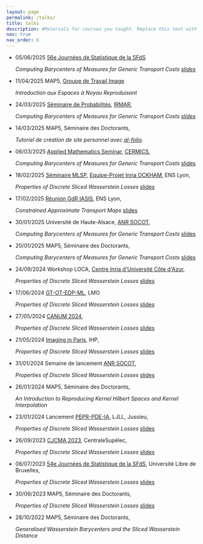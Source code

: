 ```yaml
---
layout: page
permalink: /talks/
title: talks
description: #Materials for courses you taught. Replace this text with your description.
nav: true
nav_order: 6
---
```


- 05/06/2025 [56e Journées de Statistique de la
  SFdS](https://jds2025.sciencesconf.org/?lang=fr)

  *Computing Barycenters of
  Measures for Generic Transport Costs
  [slides](https://eloitanguy.github.io/assets/pdf/ot_bar_slides_15min.pdf)*

- 11/04/2025 MAP5, [Groupe de Travail
  Image](https://map5.mi.parisdescartes.fr/evenements/groupe-de-travail-image/)

  *Introduction aux Espaces à Noyau Reproduisant*

- 24/03/2025 [Séminaire de Probabilités](https://irmar.univ-rennes.fr/seminars?f%5B0%5D=seminar_type%3A238),
  [IRMAR](https://irmar.univ-rennes.fr/),

  *Computing Barycenters of
  Measures for Generic Transport Costs
  [slides](https://eloitanguy.github.io/assets/pdf/ot_bar_slides.pdf)*

- 14/03/2025 MAP5, Séminaire des Doctorants,

  *Tutoriel de création de site personnel avec [al-folio](https://github.com/alshedivat/al-folio).*

- 06/03/2025 [Applied Mathematics
  Seminar](https://cermics-lab.enpc.fr/seminaires/seminaire-du-laboratoire/),
  [CERMICS](https://cermics-lab.enpc.fr/),
  
  *Computing Barycenters of
  Measures for Generic Transport Costs*
  [slides](https://eloitanguy.github.io/assets/pdf/ot_bar_slides.pdf)

- 18/02/2025 [Séminaire
  MLSP](https://www.ens-lyon.fr/PHYSIQUE/seminars/machine-learning-and-signal-processing),
  [Equipe-Projet Inria OCKHAM](https://team.inria.fr/ockham/), ENS Lyon, 
  
  *Properties of Discrete Sliced Wasserstein Losses*
  [slides](https://eloitanguy.github.io/assets/pdf/slicedloss_slides.pdf)

- 17/02/2025 [Réunion GdR
  IASIS](https://gdr-iasis.cnrs.fr/reunions/transport-optimal-et-ses-applications-en-machine-learning-et-analyse-de-donnees/),
  ENS Lyon, 
  
  *Constrained Approximate Transport Maps*
  [slides](https://eloitanguy.github.io/assets/pdf/constrained_maps_slides.pdf)

- 30/01/2025 Université de Haute-Alsace, [ANR
  SOCOT](https://codimd.math.cnrs.fr/s/vKWD_JtAu#), 
  
  *Computing Barycenters of
  Measures for Generic Transport Costs*
  [slides](https://eloitanguy.github.io/assets/pdf/ot_bar_slides.pdf)

- 20/01/2025 MAP5, Séminaire des Doctorants, 

  *Computing Barycenters of Measures
  for Generic Transport Costs*
  [slides](https://eloitanguy.github.io/assets/pdf/ot_bar_slides.pdf)

- 24/09/2024 Workshop LOCA, [Centre Inria d'Université Côte
  d'Azur](https://www.inria.fr/fr/centre-inria-universite-cote-azur),
  
  *Properties of Discrete Sliced Wasserstein Losses*
  [slides](https://eloitanguy.github.io/assets/pdf/slicedloss_slides.pdf)

- 17/06/2024 [GT-OT-EDP-ML](https://lucanenna.github.io/gdt/gdtot/), LMO
  
  *Properties of Discrete Sliced Wasserstein Losses*
  [slides](https://eloitanguy.github.io/assets/pdf/slicedloss_slides.pdf)

- 27/05/2024 [CANUM
  2024](https://canum2024.math.cnrs.fr/en/programme/minisymposia/), 
  
  *Properties
  of Discrete Sliced Wasserstein Losses*
  [slides](https://eloitanguy.github.io/assets/pdf/slicedloss_slides.pdf)

- 21/05/2024 [Imaging in Paris](https://imaging-in-paris.github.io), IHP,
  
  *Properties of Discrete Sliced Wasserstein Losses*
  [slides](https://eloitanguy.github.io/assets/pdf/slicedloss_slides.pdf)

- 31/01/2024 Semaine de lancement [ANR
  SOCOT](https://codimd.math.cnrs.fr/s/vKWD_JtAu#), 
  
  *Properties of Discrete
  Sliced Wasserstein Losses*
  [slides](https://eloitanguy.github.io/assets/pdf/slicedloss_slides.pdf)

- 26/01/2024 MAP5, Séminaire des Doctorants, 

  *An Introduction to Reproducing
  Kernel Hilbert Spaces and Kernel Interpolation*

- 23/01/2024 Lancement [PEPR-PDE-IA](https://pde-ai.math.cnrs.fr/page/events/),
  LJLL, Jussieu, 
  
  *Properties of Discrete Sliced Wasserstein Losses*
  [slides](https://eloitanguy.github.io/assets/pdf/slicedloss_slides.pdf)

- 26/09/2023 [CJCMA 2023](https://cjcma2023.sciencesconf.org/), CentraleSupélec,
  
  *Properties of Discrete Sliced Wasserstein Losses*
  [slides](https://eloitanguy.github.io/assets/pdf/slicedloss_slides.pdf)

- 06/07/2023 [54e Journées de Statistique de la
  SFdS](https://jds2023.sciencesconf.org/?lang=fr), Université Libre de
  Bruxelles, 
  
  *Properties of Discrete Sliced Wasserstein Losses*
  [slides](https://eloitanguy.github.io/assets/pdf/slicedloss_slides.pdf)

- 30/06/2023 MAP5, Séminaire des Doctorants, 

  *Properties of Discrete Sliced
  Wasserstein Losses*
  [slides](https://eloitanguy.github.io/assets/pdf/slicedloss_slides.pdf)

- 28/10/2022 MAP5, Séminaire des Doctorants, 

  *Generalised Wasserstein
  Barycenters and the Sliced Wasserstein Distance*
